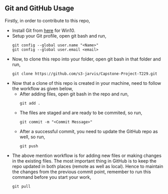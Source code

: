 ## Git and GitHub Usage
Firstly, in order to contribute to this repo, 
- Install Git from [here](https://git-scm.com/download/win) for Win10.
- Setup your Git profile, open git bash and run,
	```
	git config --global user.name "<Name>"
	git config --global user.email <email>
	```
- Now, to clone this repo into your folder, open git bash in that folder and run,
	```
	git clone https://github.com/s3-jarvis/Capstone-Project-T229.git
	```
- Now that a clone of this repo is created in your machine, need to follow the workflow as given below,
	- After adding files, open git bash in the repo and run,
		```
		git add .
		```
	- The files are staged and are ready to be commited, so run,
		```
		git commit -m "<Commit Message>"
		```
	- After a successful commit, you need to update the GitHub repo as well, so run,
		```
		git push
		```
- The above mention workflow is for adding new files or making changes in the existing files. The most important thing in GitHub is to keep the repo updated in both places (remote as well as local). Hence to maintain the changes from the previous commit point, remember to run this command before you start your work,
	```
	git pull
	```